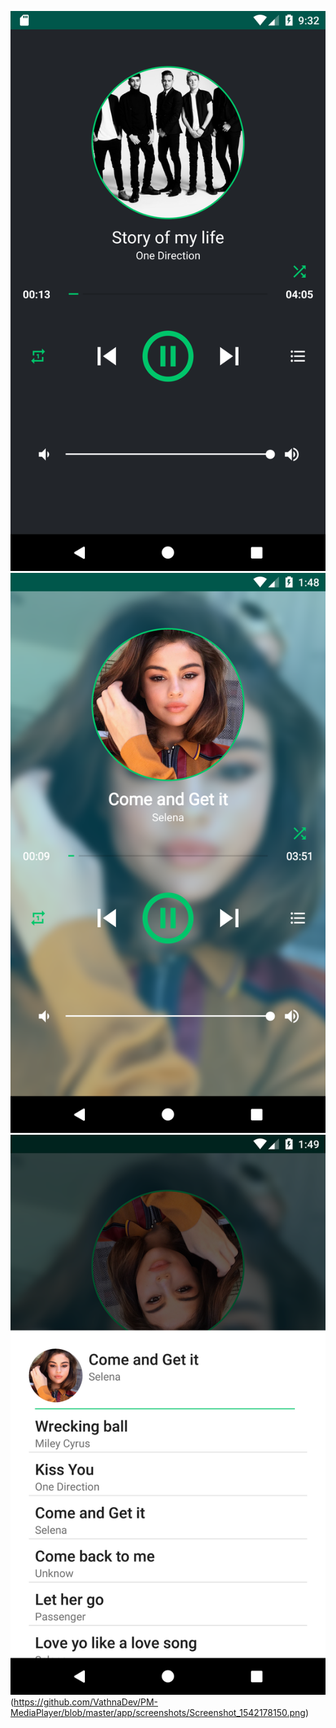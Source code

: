 ![alt text](https://github.com/VathnaDev/PM-MediaPlayer/blob/master/app/screenshots/Screenshot_1542162746.png)
![alt text](https://github.com/VathnaDev/PM-MediaPlayer/blob/master/app/screenshots/Screenshot_1542178137.png)
![alt text](https://github.com/VathnaDev/PM-MediaPlayer/blob/master/app/screenshots/Screenshot_1542178146.png)
(https://github.com/VathnaDev/PM-MediaPlayer/blob/master/app/screenshots/Screenshot_1542178150.png)

